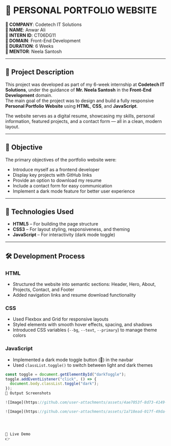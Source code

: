 # 💼 PERSONAL PORTFOLIO WEBSITE  

**🔹 COMPANY**: Codetech IT Solutions  
**🔹 NAME**: Anwar Ali  
**🔹 INTERN ID**: CT06DG11  
**🔹 DOMAIN**: Front-End Development  
**🔹 DURATION**: 6 Weeks  
**🔹 MENTOR**: Neela Santosh  

---

## 📝 Project Description

This project was developed as part of my 6-week internship at **Codetech IT Solutions**, under the guidance of **Mr. Neela Santosh** in the **Front-End Development** domain.  
The main goal of the project was to design and build a fully responsive **Personal Portfolio Website** using **HTML**, **CSS**, and **JavaScript**.

The website serves as a digital resume, showcasing my skills, personal information, featured projects, and a contact form — all in a clean, modern layout.

---

## 🎯 Objective

The primary objectives of the portfolio website were:

- Introduce myself as a frontend developer  
- Display key projects with GitHub links  
- Provide an option to download my resume  
- Include a contact form for easy communication  
- Implement a dark mode feature for better user experience  

---

## 🧱 Technologies Used

- **HTML5** – For building the page structure  
- **CSS3** – For layout styling, responsiveness, and theming  
- **JavaScript** – For interactivity (dark mode toggle)  

---

## 🛠️ Development Process

### HTML
- Structured the website into semantic sections: Header, Hero, About, Projects, Contact, and Footer  
- Added navigation links and resume download functionality  

### CSS
- Used Flexbox and Grid for responsive layouts  
- Styled elements with smooth hover effects, spacing, and shadows  
- Introduced CSS variables (`--bg`, `--text`, `--primary`) to manage theme colors  

### JavaScript
- Implemented a dark mode toggle button (🌙) in the navbar  
- Used `classList.toggle()` to switch between light and dark themes  

```javascript
const toggle = document.getElementById("darkToggle");
toggle.addEventListener("click", () => {
  document.body.classList.toggle("dark");
});
📸 Output Screenshots

![Image](https://github.com/user-attachments/assets/4ae7053f-8d73-4149-ac42-eebdab12da7b)

![Image](https://github.com/user-attachments/assets/1a718ead-017f-49da-ae8a-7b914e734e2c)




🔗 Live Demo
👉 

